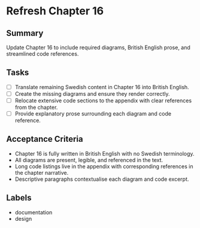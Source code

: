 # Refresh Chapter 16

## Summary
Update Chapter 16 to include required diagrams, British English prose, and streamlined code references.

## Tasks
- [ ] Translate remaining Swedish content in Chapter 16 into British English.
- [ ] Create the missing diagrams and ensure they render correctly.
- [ ] Relocate extensive code sections to the appendix with clear references from the chapter.
- [ ] Provide explanatory prose surrounding each diagram and code reference.

## Acceptance Criteria
- Chapter 16 is fully written in British English with no Swedish terminology.
- All diagrams are present, legible, and referenced in the text.
- Long code listings live in the appendix with corresponding references in the chapter narrative.
- Descriptive paragraphs contextualise each diagram and code excerpt.

## Labels
- documentation
- design

